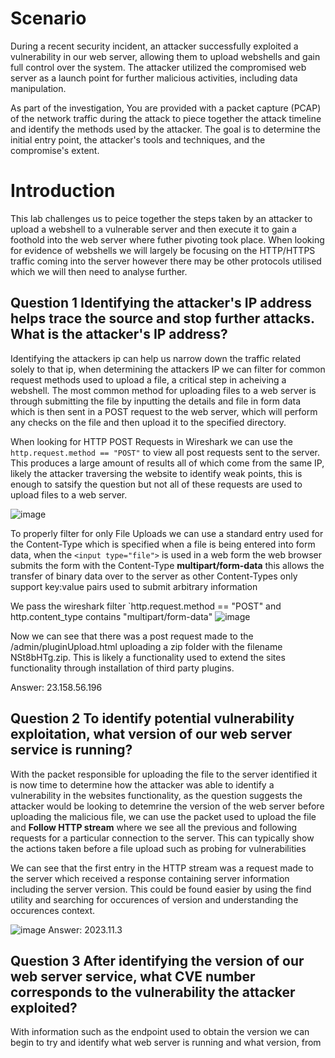 # Scenario 
During a recent security incident, an attacker successfully exploited a vulnerability in our web server, allowing them to upload webshells and gain full control over the system. The attacker utilized the compromised web server as a launch point for further malicious activities, including data manipulation. 

As part of the investigation, You are provided with a packet capture (PCAP) of the network traffic during the attack to piece together the attack timeline and identify the methods used by the attacker. The goal is to determine the initial entry point, the attacker's tools and techniques, and the compromise's extent.

# Introduction
This lab challenges us to peice together the steps taken by an attacker to upload a webshell to a vulnerable server and then execute it to gain a foothold into the web server where futher pivoting took place.
When looking for evidence of webshells we will largely be focusing on the HTTP/HTTPS traffic coming into the server however there may be other protocols utilised which we will then need to analyse further.

## Question 1 Identifying the attacker's IP address helps trace the source and stop further attacks. What is the attacker's IP address?
Identifying the attackers ip can help us narrow down the traffic related solely to that ip, when determining the attackers IP we can filter for common request methods used to upload a file, a critical step in acheiving a webshell.
The most common method for uploading files to a web server is through submitting the file by inputting the details and file in form data which is then sent in a POST request to the web server, which will perform any checks on
the file and then upload it to the specified directory. 

When looking for HTTP POST Requests in Wireshark we can use the `http.request.method == "POST"` to view all post requests sent to the server.
This produces a large amount of results all of which come from the same IP, likely the attacker traversing the website to identify weak points, this is enough to satsify the question but not all of these requests are used to upload files to a web server.

![image](https://github.com/user-attachments/assets/4d754cf3-db25-41f9-9581-8f109ea0bfaf)


To properly filter for only File Uploads we can use a standard entry used for the Content-Type which is specified when a file is being entered into form data, when the `<input type="file">` is used in a web form
the web browser submits the form with the Content-Type **multipart/form-data** this allows the transfer of binary data over to the server as other Content-Types only support key:value pairs used to submit arbitrary
information

We pass the wireshark filter `http.request.method == "POST" and http.content_type contains "multipart/form-data"
![image](https://github.com/user-attachments/assets/517b8870-38c2-4ddf-8f89-063da1c3dcde)

Now we can see that there was a post request made to the /admin/pluginUpload.html uploading a zip folder with the filename NSt8bHTg.zip. This is likely a functionality used to extend the sites functionality through installation
of third party plugins. 

Answer: 23.158.56.196

## Question 2 To identify potential vulnerability exploitation, what version of our web server service is running?
With the packet responsible for uploading the file to the server identified it is now time to determine how the attacker was able to identify a vulnerability in the websites functionality, as the question suggests the attacker
would be looking to detemrine the version of the web server before uploading the malicious file, we can use the packet used to upload the file and **Follow HTTP stream** where we see all the previous and following requests for a
particular connection to the server. This can typically show the actions taken before a file upload such as probing for vulnerabilities

We can see that the first entry in the HTTP stream was a request made to the server which received a response containing server information including the server version. This could be found easier by using the find utility and searching
for occurences of version and understanding the occurences context. 

![image](https://github.com/user-attachments/assets/363c121e-59ff-4466-ab99-5bab4f14f621)
Answer: 2023.11.3
## Question 3 After identifying the version of our web server service, what CVE number corresponds to the vulnerability the attacker exploited?
With information such as the endpoint used to obtain the version we can begin to try and identify what web server is running and what version, from

